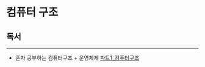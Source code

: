 # 컴퓨터 구조


## 독서

---
- 혼자 공부하는 컴퓨터구조 + 운영체제 [파트1_컴퓨터구조](..%2F..%2F%EB%8F%85%EC%84%9C%2F%EC%9A%B4%EC%98%81%EC%B2%B4%EC%A0%9C%2F%ED%8C%8C%ED%8A%B81_%EC%BB%B4%ED%93%A8%ED%84%B0%EA%B5%AC%EC%A1%B0%2F%ED%8C%8C%ED%8A%B81_%EC%BB%B4%ED%93%A8%ED%84%B0%EA%B5%AC%EC%A1%B0.md)

